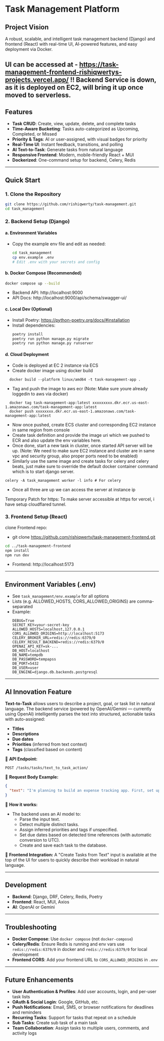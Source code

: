# Task Management Platform

## Project Vision
A robust, scalable, and intelligent task management backend (Django) and frontend (React) with real-time UI, AI-powered features, and easy deployment via Docker.

UI can be accessed at - https://task-management-frontend-rishiqwertys-projects.vercel.app/
‼️ Backend Service is down, as it is deployed on EC2, will bring it up once moved to serverless. 
---

## Features
- **Task CRUD**: Create, view, update, delete, and complete tasks
- **Time-Aware Bucketing**: Tasks auto-categorized as Upcoming, Completed, or Missed
- **Priority & Tags**: AI or user-assigned, with visual badges for priority
- **Real-Time UI**: Instant feedback, transitions, and polling
- **AI Text-to-Task**: Generate tasks from natural language
- **Responsive Frontend**: Modern, mobile-friendly React + MUI
- **Dockerized**: One-command setup for backend, Celery, Redis

---

## Quick Start

### 1. Clone the Repository
```bash
git clone https://github.com/rishiqwerty/task-management.git
cd task_management
```

### 2. Backend Setup (Django)
#### a. Environment Variables
- Copy the example env file and edit as needed:
  ```bash
  cd task_management
  cp env.example .env
  # Edit .env with your secrets and config
  ```

#### b. Docker Compose (Recommended)
```bash
docker compose up --build
```
- Backend API: http://localhost:9000
- API Docs: http://localhost:9000/api/schema/swagger-ui/

#### c. Local Dev (Optional)
- Install Poetry: https://python-poetry.org/docs/#installation
- Install dependencies:
  ```bash
  poetry install
  poetry run python manage.py migrate
  poetry run python manage.py runserver
  ```
#### d. Cloud Deployment
- Code is deployed at EC 2 instance via ECS
- Create docker image using docker build
```
  docker build --platform linux/amd64 -t task-management-app .
```
- Tag and push the image to aws ecr (Note: Make sure youre already loggedin to aws via docker)
```
  docker tag task-management-app:latest xxxxxxxxx.dkr.ecr.us-east-1.amazonaws.com/task-management-app:latest
  docker push xxxxxxxx.dkr.ecr.us-east-1.amazonaws.com/task-management-app:latest
```
- Now once pushed, create ECS cluster and corresponding EC2 instance in same region from console
- Create task definition and provide the image uri which we pushed to ECR and also update the env variables here.
- Once done, start a new task in cluster, once started API server will be up.
(Note: We need to make sure EC2 instance and cluster are in same vpc and security group, also proper ports need to be enabled)
- Similarly use the same image and create tasks for celery and celery beats, just make sure to override the default docker container command which is to start django server.
```
celery -A task_management worker -l info # For celery
```
- Once all three are up we can access the server at instance ip

Temporary Patch for https: To make server accessible at https for vercel, i have setup cloudflared tunnel.

### 3. Frontend Setup (React)
clone Frontend repo:
- git clone https://github.com/rishiqwerty/task-management-frontend.git

```bash
cd ../task-management-frontend
npm install
npm run dev
```
- Frontend: http://localhost:5173

---

## Environment Variables (.env)
- See `task_management/env.example` for all options
- Lists (e.g. ALLOWED_HOSTS, CORS_ALLOWED_ORIGINS) are comma-separated
- Example:
  ```env
  DEBUG=True
  SECRET_KEY=your-secret-key
  ALLOWED_HOSTS=localhost,127.0.0.1
  CORS_ALLOWED_ORIGINS=http://localhost:5173
  CELERY_BROKER_URL=redis://redis:6379/0
  CELERY_RESULT_BACKEND=redis://redis:6379/0
  OPENAI_API_KEY=sk-...
  DB_HOST=localhost
  DB_NAME=tempdb
  DB_PASSWORD=tempapss
  DB_PORT=5432
  DB_USER=user
  DB_ENGINE=django.db.backends.postgresql

  ```

---

## AI Innovation Feature

**Text-to-Task** allows users to describe a project, goal, or task list in natural language. The backend service (powered by OpenAI/Gemini — currently using OpenAI) intelligently parses the text into structured, actionable tasks with auto-assigned:

- **Titles**
- **Descriptions**
- **Due dates**
- **Priorities** (inferred from text context)
- **Tags** (classified based on content)

📌 **API Endpoint:**
```
POST /tasks/tasks/text_to_task_action/
```

📌 **Request Body Example:**
```json
{
  "text": "I'm planning to build an expense tracking app. First, set up the database by tomorrow. Then design the UI this week. Prepare a presentation by next Monday."
}
```

📌 **How it works:**
- The backend uses an AI model to:
  - Parse the input text.
  - Detect multiple distinct tasks.
  - Assign inferred priorities and tags if unspecified.
  - Set due dates based on detected time references (with automatic conversion to UTC).
  - Create and save each task to the database.

📌 **Frontend Integration:**
A "Create Tasks from Text" input is available at the top of the UI for users to quickly describe their workload in natural language.

---

## Development
- **Backend**: Django, DRF, Celery, Redis, Poetry
- **Frontend**: React, MUI, Axios
- **AI**: OpenAI or Gemini

---

## Troubleshooting
- **Docker Compose**: Use `docker compose` (not `docker-compose`)
- **Celery/Redis**: Ensure Redis is running and env vars use `redis://redis:6379/0` in docker and `redis://redis:6379/0` for local development
- **Frontend CORS**: Add your frontend URL to `CORS_ALLOWED_ORIGINS` in `.env`

---

## Future Enhancements

- **User Authentication & Profiles**: Add user accounts, login, and per-user task lists
- **OAuth & Social Login**: Google, GitHub, etc.
- **Push Notifications**: Email, SMS, or browser notifications for deadlines and reminders
- **Recurring Tasks**: Support for tasks that repeat on a schedule
- **Sub Tasks**: Create sub task of a main task
- **Team Collaboration**: Assign tasks to multiple users, comments, and activity logs




